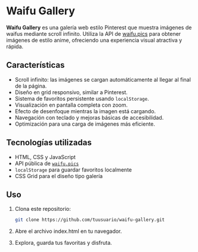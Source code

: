 # Waifu Gallery

**Waifu Gallery** es una galería web estilo Pinterest que muestra imágenes de waifus mediante scroll infinito. Utiliza la API de [waifu.pics](https://waifu.pics) para obtener imágenes de estilo anime, ofreciendo una experiencia visual atractiva y rápida.

## Características

- Scroll infinito: las imágenes se cargan automáticamente al llegar al final de la página.
- Diseño en grid responsivo, similar a Pinterest.
- Sistema de favoritos persistente usando `localStorage`.
- Visualización en pantalla completa con zoom.
- Efecto de desenfoque mientras la imagen está cargando.
- Navegación con teclado y mejoras básicas de accesibilidad.
- Optimización para una carga de imágenes más eficiente.

## Tecnologías utilizadas

- HTML, CSS y JavaScript
- API pública de [`waifu.pics`](https://waifu.pics)
- `localStorage` para guardar favoritos localmente
- CSS Grid para el diseño tipo galería

## Uso

1. Clona este repositorio:
   ```bash
   git clone https://github.com/tuusuario/waifu-gallery.git
   ```
2. Abre el archivo index.html en tu navegador.

3. Explora, guarda tus favoritas y disfruta.
